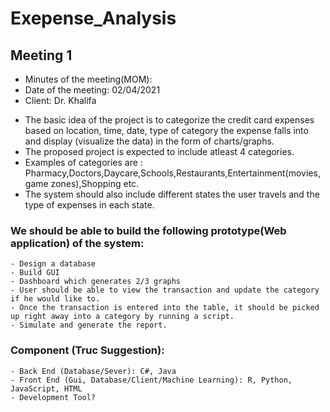 # Exepense_Analysis

## Meeting 1
* Minutes of the meeting(MOM): 
* Date of the meeting: 02/04/2021
* Client: Dr. Khalifa


- The basic idea of the project is to categorize the credit card expenses based on location, time, date, type of category the expense falls into and display (visualize the data) in the form of charts/graphs. 
- The proposed project is expected to include atleast 4 categories.
- Examples of categories are : Pharmacy,Doctors,Daycare,Schools,Restaurants,Entertainment(movies,game zones),Shopping etc.
- The system should also include different states the user travels and the type of expenses in each state.

### We should be able to build the following prototype(Web application) of the system:
    - Design a database
    - Build GUI
    - Dashboard which generates 2/3 graphs 
    - User should be able to view the transaction and update the category if he would like to.
    - Once the transaction is entered into the table, it should be picked up right away into a category by running a script.
    - Simulate and generate the report.


### Component (Truc Suggestion):
    - Back End (Database/Sever): C#, Java
    - Front End (Gui, Database/Client/Machine Learning): R, Python, JavaScript, HTML
    - Development Tool?


    
